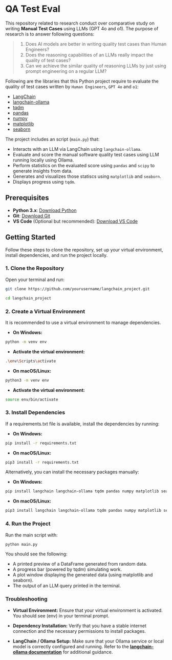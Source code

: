 # QA Test Eval

This repository related to research conduct over comparative study on writing **Manual Test Cases** using LLMs (GPT 4o and o1). The purpose of research is to answer following questions:

> 1. Does AI models are better in writing quality test cases than Human Engineers?
> 2. Does the reasoning capabilities of an LLMs really impact the quality of test cases?
> 3. Can we achieve the similar quality of reasoning LLMs by just using prompt engineering on a regular LLM?

Following are the libraries that this Python project require to evaluate the quality of test cases written by `Human Engineers`, `GPT 4o` and `o1`:

- [LangChain](https://github.com/hwchase17/langchain)
- [langchain-ollama](https://github.com/ollama/ollama)
- [tqdm](https://github.com/tqdm/tqdm)
- [pandas](https://pandas.pydata.org/)
- [numpy](https://numpy.org/)
- [matplotlib](https://matplotlib.org/)
- [seaborn](https://seaborn.pydata.org/)

The project includes an script (`main.py`) that:
- Interacts with an LLM via LangChain using `langchain-ollama`.
- Evaluate and score the manual software quality test cases using LLM running locally using Ollama.
- Perform statistics on the evaluated score using `pandas` and `scipy` to generate insights from data.
- Generates and visualizes those statiscs using `matplotlib` and `seaborn`.
- Displays progress using `tqdm`.

## Prerequisites

- **Python 3.x**: [Download Python](https://www.python.org/downloads/)
- **Git**: [Download Git](https://git-scm.com/downloads)
- **VS Code** (Optional but recommended): [Download VS Code](https://code.visualstudio.com/)

## Getting Started

Follow these steps to clone the repository, set up your virtual environment, install dependencies, and run the project locally.

### 1. Clone the Repository

Open your terminal and run:

```bash
git clone https://github.com/yourusername/langchain_project.git
```
```bash
cd langchain_project
```

### 2. Create a Virtual Environment
It is recommended to use a virtual environment to manage dependencies.
- **On Windows:**
```bash
python -m venv env
```
 - **Activate the virtual environment:**
```bash
.\env\Scripts\activate
```
- **On macOS/Linux:**
```bash
python3 -m venv env
```
 - **Activate the virtual environment:**
```bash
source env/bin/activate 
```

### 3. Install Dependencies
If a requirements.txt file is available, install the dependencies by running:
- **On Windows:**
```bash
pip install -r requirements.txt
```
- **On macOS/Linux:**
```bash
pip3 install -r requirements.txt
```
Alternatively, you can install the necessary packages manually:
- **On Windows:**
```bash
pip install langchain langchain-ollama tqdm pandas numpy matplotlib seaborn
```
- **On macOS/Linux:**
```bash
pip3 install langchain langchain-ollama tqdm pandas numpy matplotlib seaborn
```

### 4. Run the Project
Run the main script with:
```bash
python main.py
```
You should see the following:
- A printed preview of a DataFrame generated from random data.
- A progress bar (powered by tqdm) simulating work.
- A plot window displaying the generated data (using matplotlib and seaborn).
- The output of an LLM query printed in the terminal.

### Troubleshooting

- **Virtual Environment:**
Ensure that your virtual environment is activated. You should see (env) in your terminal prompt.

- **Dependency Installation:**
Verify that you have a stable internet connection and the necessary permissions to install packages.

- **LangChain / Ollama Setup:**
Make sure that your Ollama service or local model is correctly configured and running. Refer to the [**langchain-ollama documentation**](https://python.langchain.com/api_reference/community/llms/langchain_community.llms.ollama.Ollama.html "langchain-ollama documentation") for additional guidance.